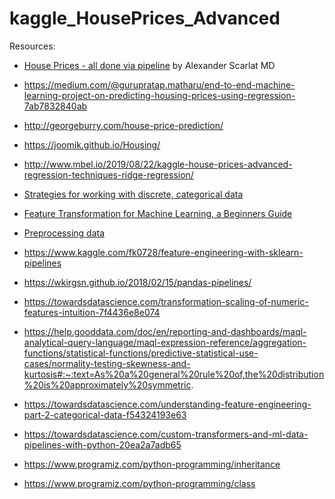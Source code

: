 # kaggle_HousePrices_Advanced

Resources:

- [House Prices - all done via pipeline](https://www.kaggle.com/drscarlat/house-prices-all-done-via-pipeline/log) by Alexander Scarlat MD
- https://medium.com/@gurupratap.matharu/end-to-end-machine-learning-project-on-predicting-housing-prices-using-regression-7ab7832840ab
- http://georgeburry.com/house-price-prediction/
- https://joomik.github.io/Housing/
- http://www.mbel.io/2019/08/22/kaggle-house-prices-advanced-regression-techniques-ridge-regression/
- [Strategies for working with discrete, categorical data](https://towardsdatascience.com/understanding-feature-engineering-part-2-categorical-data-f54324193e63)
- [Feature Transformation for Machine Learning, a Beginners Guide](https://medium.com/vickdata/four-feature-types-and-how-to-transform-them-for-machine-learning-8693e1c24e80)
- [Preprocessing data](https://scikit-learn.org/stable/modules/preprocessing.html)
- https://www.kaggle.com/fk0728/feature-engineering-with-sklearn-pipelines
- https://wkirgsn.github.io/2018/02/15/pandas-pipelines/
- https://towardsdatascience.com/transformation-scaling-of-numeric-features-intuition-7f4436e8e074
- https://help.gooddata.com/doc/en/reporting-and-dashboards/maql-analytical-query-language/maql-expression-reference/aggregation-functions/statistical-functions/predictive-statistical-use-cases/normality-testing-skewness-and-kurtosis#:~:text=As%20a%20general%20rule%20of,the%20distribution%20is%20approximately%20symmetric.
- https://towardsdatascience.com/understanding-feature-engineering-part-2-categorical-data-f54324193e63
- https://towardsdatascience.com/custom-transformers-and-ml-data-pipelines-with-python-20ea2a7adb65



- https://www.programiz.com/python-programming/inheritance
- https://www.programiz.com/python-programming/class
